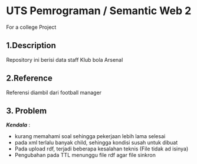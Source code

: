 # UTS Pemrograman / Semantic Web 2
For a college Project

## 1.Description 
Repository ini berisi data staff Klub bola Arsenal
## 2.Reference
Referensi diambil dari football manager
## 3. Problem  
**_Kendala_** :
- kurang memahami soal sehingga pekerjaan lebih lama selesai
- pada xml terlalu banyak child, sehingga kondisi susah untuk dibuat
- Pada upload rdf, terjadi beberapa kesalahan teknis (File tidak ad isinya)
- Pengubahan pada TTL menunggu file rdf agar file sinkron
